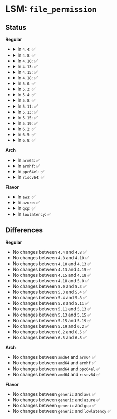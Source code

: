 # LSM: <code>file_permission</code>

## Status
<b>Regular</b>
<ul>
<li>
<details>
<summary>In <code>4.4</code>: ✅</summary>

```c
int security_file_permission(struct file *file, int mask);
```
</details>
</li>
<li>
<details>
<summary>In <code>4.8</code>: ✅</summary>

```c
int security_file_permission(struct file *file, int mask);
```
</details>
</li>
<li>
<details>
<summary>In <code>4.10</code>: ✅</summary>

```c
int security_file_permission(struct file *file, int mask);
```
</details>
</li>
<li>
<details>
<summary>In <code>4.13</code>: ✅</summary>

```c
int security_file_permission(struct file *file, int mask);
```
</details>
</li>
<li>
<details>
<summary>In <code>4.15</code>: ✅</summary>

```c
int security_file_permission(struct file *file, int mask);
```
</details>
</li>
<li>
<details>
<summary>In <code>4.18</code>: ✅</summary>

```c
int security_file_permission(struct file *file, int mask);
```
</details>
</li>
<li>
<details>
<summary>In <code>5.0</code>: ✅</summary>

```c
int security_file_permission(struct file *file, int mask);
```
</details>
</li>
<li>
<details>
<summary>In <code>5.3</code>: ✅</summary>

```c
int security_file_permission(struct file *file, int mask);
```
</details>
</li>
<li>
<details>
<summary>In <code>5.4</code>: ✅</summary>

```c
int security_file_permission(struct file *file, int mask);
```
</details>
</li>
<li>
<details>
<summary>In <code>5.8</code>: ✅</summary>

```c
int security_file_permission(struct file *file, int mask);
```
</details>
</li>
<li>
<details>
<summary>In <code>5.11</code>: ✅</summary>

```c
int security_file_permission(struct file *file, int mask);
```
</details>
</li>
<li>
<details>
<summary>In <code>5.13</code>: ✅</summary>

```c
int security_file_permission(struct file *file, int mask);
```
</details>
</li>
<li>
<details>
<summary>In <code>5.15</code>: ✅</summary>

```c
int security_file_permission(struct file *file, int mask);
```
</details>
</li>
<li>
<details>
<summary>In <code>5.19</code>: ✅</summary>

```c
int security_file_permission(struct file *file, int mask);
```
</details>
</li>
<li>
<details>
<summary>In <code>6.2</code>: ✅</summary>

```c
int security_file_permission(struct file *file, int mask);
```
</details>
</li>
<li>
<details>
<summary>In <code>6.5</code>: ✅</summary>

```c
int security_file_permission(struct file *file, int mask);
```
</details>
</li>
<li>
<details>
<summary>In <code>6.8</code>: ✅</summary>

```c
int security_file_permission(struct file *file, int mask);
```
</details>
</li>
</ul>
<b>Arch</b>
<ul>
<li>
<details>
<summary>In <code>arm64</code>: ✅</summary>

```c
int security_file_permission(struct file *file, int mask);
```
</details>
</li>
<li>
<details>
<summary>In <code>armhf</code>: ✅</summary>

```c
int security_file_permission(struct file *file, int mask);
```
</details>
</li>
<li>
<details>
<summary>In <code>ppc64el</code>: ✅</summary>

```c
int security_file_permission(struct file *file, int mask);
```
</details>
</li>
<li>
<details>
<summary>In <code>riscv64</code>: ✅</summary>

```c
int security_file_permission(struct file *file, int mask);
```
</details>
</li>
</ul>
<b>Flavor</b>
<ul>
<li>
<details>
<summary>In <code>aws</code>: ✅</summary>

```c
int security_file_permission(struct file *file, int mask);
```
</details>
</li>
<li>
<details>
<summary>In <code>azure</code>: ✅</summary>

```c
int security_file_permission(struct file *file, int mask);
```
</details>
</li>
<li>
<details>
<summary>In <code>gcp</code>: ✅</summary>

```c
int security_file_permission(struct file *file, int mask);
```
</details>
</li>
<li>
<details>
<summary>In <code>lowlatency</code>: ✅</summary>

```c
int security_file_permission(struct file *file, int mask);
```
</details>
</li>
</ul>

## Differences
<b>Regular</b>
<ul>
<li>
No changes between <code>4.4</code> and <code>4.8</code> ✅
</li>
<li>
No changes between <code>4.8</code> and <code>4.10</code> ✅
</li>
<li>
No changes between <code>4.10</code> and <code>4.13</code> ✅
</li>
<li>
No changes between <code>4.13</code> and <code>4.15</code> ✅
</li>
<li>
No changes between <code>4.15</code> and <code>4.18</code> ✅
</li>
<li>
No changes between <code>4.18</code> and <code>5.0</code> ✅
</li>
<li>
No changes between <code>5.0</code> and <code>5.3</code> ✅
</li>
<li>
No changes between <code>5.3</code> and <code>5.4</code> ✅
</li>
<li>
No changes between <code>5.4</code> and <code>5.8</code> ✅
</li>
<li>
No changes between <code>5.8</code> and <code>5.11</code> ✅
</li>
<li>
No changes between <code>5.11</code> and <code>5.13</code> ✅
</li>
<li>
No changes between <code>5.13</code> and <code>5.15</code> ✅
</li>
<li>
No changes between <code>5.15</code> and <code>5.19</code> ✅
</li>
<li>
No changes between <code>5.19</code> and <code>6.2</code> ✅
</li>
<li>
No changes between <code>6.2</code> and <code>6.5</code> ✅
</li>
<li>
No changes between <code>6.5</code> and <code>6.8</code> ✅
</li>
</ul>
<b>Arch</b>
<ul>
<li>
No changes between <code>amd64</code> and <code>arm64</code> ✅
</li>
<li>
No changes between <code>amd64</code> and <code>armhf</code> ✅
</li>
<li>
No changes between <code>amd64</code> and <code>ppc64el</code> ✅
</li>
<li>
No changes between <code>amd64</code> and <code>riscv64</code> ✅
</li>
</ul>
<b>Flavor</b>
<ul>
<li>
No changes between <code>generic</code> and <code>aws</code> ✅
</li>
<li>
No changes between <code>generic</code> and <code>azure</code> ✅
</li>
<li>
No changes between <code>generic</code> and <code>gcp</code> ✅
</li>
<li>
No changes between <code>generic</code> and <code>lowlatency</code> ✅
</li>
</ul>
